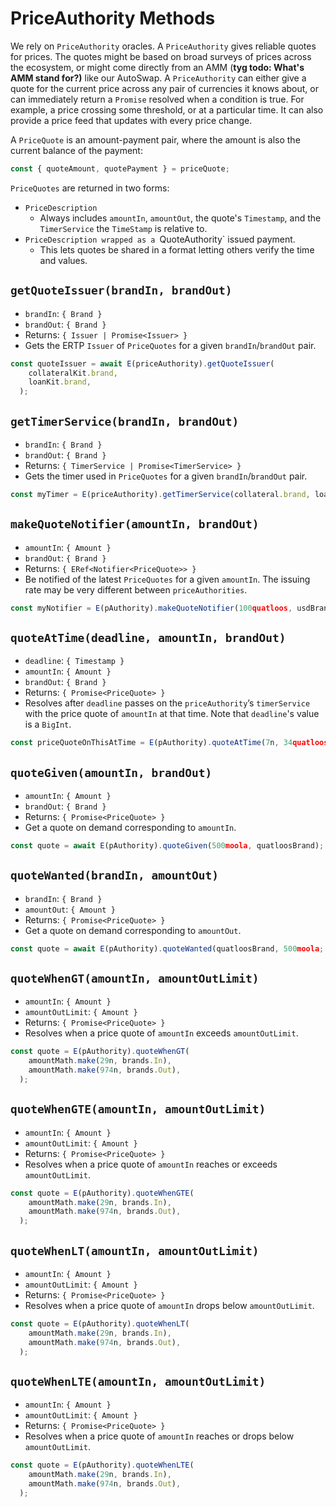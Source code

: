 # PriceAuthority Methods

We rely on `PriceAuthority` oracles. A `PriceAuthority`
gives reliable quotes for prices. The quotes might be based on broad surveys
of prices across the ecosystem, or might come directly from an AMM (**tyg todo: What's AMM stand for?)** like our 
AutoSwap. A `PriceAuthority` can either give a quote for the current price 
across any pair of currencies it knows about, or can immediately return a 
`Promise` resolved when a condition is true. For example, a price 
crossing some threshold, or at a particular time. It can also provide a 
price feed that updates with every price change.

A `PriceQuote` is an amount-payment pair, where the amount is also the current 
balance of the payment:
```js
const { quoteAmount, quotePayment } = priceQuote;
```

`PriceQuotes` are returned in two forms: 
- `PriceDescription`
  - Always includes `amountIn`, `amountOut`, the quote's `Timestamp`,
    and the `TimerService` the `TimeStamp` is relative to.
- `PriceDescription wrapped as a `QuoteAuthority` issued payment. 
  - This lets quotes be shared in a format letting others verify the time and values. 
  
## `getQuoteIssuer(brandIn, brandOut)`
- `brandIn`: `{ Brand }`
- `brandOut`: `{ Brand }`
- Returns: `{ Issuer | Promise<Issuer> }`
- Gets the ERTP `Issuer` of `PriceQuotes` for a given `brandIn`/`brandOut`
  pair. 
```js
const quoteIssuer = await E(priceAuthority).getQuoteIssuer(
    collateralKit.brand,
    loanKit.brand,
  );
```  

## `getTimerService(brandIn, brandOut)`
- `brandIn`: `{ Brand }`
- `brandOut`: `{ Brand }`
- Returns: `{ TimerService | Promise<TimerService> }`
- Gets the timer used in `PriceQuotes` for a given `brandIn`/`brandOut` pair. 
```js
const myTimer = E(priceAuthority).getTimerService(collateral.brand, loanKit.brand);
```

## `makeQuoteNotifier(amountIn, brandOut)`
- `amountIn`: `{ Amount }`
- `brandOut`: `{ Brand }`
- Returns: `{ ERef<Notifier<PriceQuote>> }`
- Be notified of the latest `PriceQuotes` for a given `amountIn`. The issuing
  rate may be very different between `priceAuthorities`.
```js
const myNotifier = E(pAuthority).makeQuoteNotifier(100quatloos, usdBrand);
```

## `quoteAtTime(deadline, amountIn, brandOut)`
- `deadline`: `{ Timestamp }`
- `amountIn`: `{ Amount }`
- `brandOut`: `{ Brand }`
- Returns: `{ Promise<PriceQuote> }`
- Resolves after `deadline` passes on the `priceAuthority`’s `timerService` with the price 
  quote of `amountIn` at that time. Note that `deadline`'s value is a `BigInt`.
```js
const priceQuoteOnThisAtTime = E(pAuthority).quoteAtTime(7n, 34quatloosAmount, usdBrand);
```

## `quoteGiven(amountIn, brandOut)`
- `amountIn`: `{ Amount }`
- `brandOut`: `{ Brand }`
- Returns: `{ Promise<PriceQuote> }`
- Get a quote on demand corresponding to `amountIn`.
```js
const quote = await E(pAuthority).quoteGiven(500moola, quatloosBrand);
```

## `quoteWanted(brandIn, amountOut)`
- `brandIn`: `{ Brand }`
- `amountOut`: `{ Amount }`
- Returns: `{ Promise<PriceQuote> }`
- Get a quote on demand corresponding to `amountOut`.
```js
const quote = await E(pAuthority).quoteWanted(quatloosBrand, 500moola;
```

## `quoteWhenGT(amountIn, amountOutLimit)`
- `amountIn`: `{ Amount }`
- `amountOutLimit`: `{ Amount }`
- Returns: `{ Promise<PriceQuote> }`
- Resolves when a price quote of `amountIn` exceeds `amountOutLimit`.
```js
const quote = E(pAuthority).quoteWhenGT(
    amountMath.make(29n, brands.In),
    amountMath.make(974n, brands.Out),
  );
```

## `quoteWhenGTE(amountIn, amountOutLimit)`
- `amountIn`: `{ Amount }`
- `amountOutLimit`: `{ Amount }`
- Returns: `{ Promise<PriceQuote> }`
- Resolves when a price quote of `amountIn` reaches or exceeds `amountOutLimit`.
```js
const quote = E(pAuthority).quoteWhenGTE(
    amountMath.make(29n, brands.In),
    amountMath.make(974n, brands.Out),
  );
```

## `quoteWhenLT(amountIn, amountOutLimit)`
- `amountIn`: `{ Amount }`
- `amountOutLimit`: `{ Amount }`
- Returns: `{ Promise<PriceQuote> }`
- Resolves when a price quote of `amountIn` drops below `amountOutLimit`.
```js
const quote = E(pAuthority).quoteWhenLT(
    amountMath.make(29n, brands.In),
    amountMath.make(974n, brands.Out),
  );
```

## `quoteWhenLTE(amountIn, amountOutLimit)`
- `amountIn`: `{ Amount }`
- `amountOutLimit`: `{ Amount }`
- Returns: `{ Promise<PriceQuote> }`
- Resolves when a price quote of `amountIn` reaches or drops below
  `amountOutLimit`.
```js
const quote = E(pAuthority).quoteWhenLTE(
    amountMath.make(29n, brands.In),
    amountMath.make(974n, brands.Out),
  );
```
